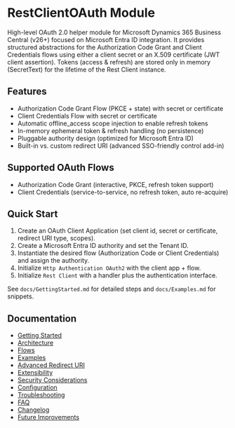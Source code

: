 # RestClientOAuth Module

High-level OAuth 2.0 helper module for Microsoft Dynamics 365 Business Central (v26+) focused on Microsoft Entra ID integration. It provides structured abstractions for the Authorization Code Grant and Client Credentials flows using either a client secret or an X.509 certificate (JWT client assertion). Tokens (access & refresh) are stored only in memory (SecretText) for the lifetime of the Rest Client instance.

## Features
- Authorization Code Grant Flow (PKCE + state) with secret or certificate
- Client Credentials Flow with secret or certificate
- Automatic offline_access scope injection to enable refresh tokens
- In-memory ephemeral token & refresh handling (no persistence)
- Pluggable authority design (optimized for Microsoft Entra ID)
- Built-in vs. custom redirect URI (advanced SSO-friendly control add-in)

## Supported OAuth Flows
- Authorization Code Grant (interactive, PKCE, refresh token support)
- Client Credentials (service-to-service, no refresh token, auto re-acquire)

## Quick Start
1. Create an OAuth Client Application (set client id, secret or certificate, redirect URI type, scopes).
2. Create a Microsoft Entra ID authority and set the Tenant ID.
3. Instantiate the desired flow (Authorization Code or Client Credentials) and assign the authority.
4. Initialize `Http Authentication OAuth2` with the client app + flow.
5. Initialize `Rest Client` with a handler plus the authentication interface.

See `docs/GettingStarted.md` for detailed steps and `docs/Examples.md` for snippets.

## Documentation
- [Getting Started](docs/GettingStarted.md)
- [Architecture](docs/Architecture.md)
- [Flows](docs/Flows.md)
- [Examples](docs/Examples.md)
- [Advanced Redirect URI](docs/AdvancedRedirectURI.md)
- [Extensibility](docs/Extensibility.md)
- [Security Considerations](docs/SecurityConsiderations.md)
- [Configuration](docs/Configuration.md)
- [Troubleshooting](docs/Troubleshooting.md)
- [FAQ](docs/FAQ.md)
- [Changelog](docs/CHANGELOG.md)
- [Future Improvements](docs/FutureImprovements.md)
